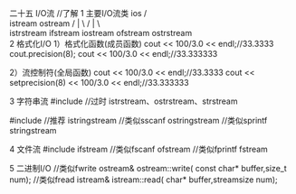 二十五 I/O流 //了解
1 主要I/O流类
							ios
						/ 		 \
				 istream		ostream
		/		  |	  \   /		|			\	
istrstream ifstream iostream ofstream ostrstream		
2 格式化I/O
1）格式化函数(成员函数)
	cout << 100/3.0 << endl;//33.3333
	cout.precision(8);
	cout << 100/3.0 << endl;//33.333333

2）流控制符(全局函数)
	cout << 100/3.0 << endl;//33.3333
	cout << setprecision(8) << 100/3.0 << endl;//33.333333
	
3 字符串流
#include <strstream>//过时
istrstream、ostrstream、strstream

#include <sstream>//推荐
istringstream //类似sscanf
ostringstream //类似sprintf
stringstream

4 文件流
#include <fstream>
ifstream //类似fscanf
ofstream //类似fprintf
fstream

5 二进制I/O
//类似fwrite
ostream& ostream::write(
	const char* buffer,size_t num);
//类似fread
istream& istream::read(
	char* buffer,streamsize num);